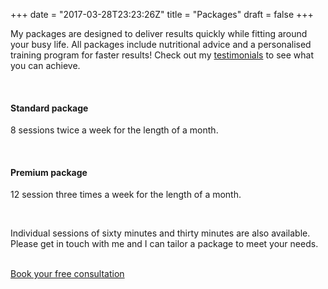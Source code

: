 +++
date = "2017-03-28T23:23:26Z"
title = "Packages"
draft = false
+++

My packages are designed to deliver results quickly while fitting around your busy life. All packages include nutritional advice and a personalised training program for faster results! Check out my [testimonials](/testimonials) to see what you can achieve.

<br/>

#### Standard package

8 sessions twice a week for the length of a month.

<br/>

#### Premium package

12 session three times a week for the length of a month.

<br/>

Individual sessions of sixty minutes and thirty minutes are also available. Please get in touch with me and I can tailor a package to meet your needs.

<br/>
<div class="col-sm-6 col-xs-12 col-sm-offset-3">
<a href="/#contact" class="btn centered shadowed highlight">Book your free consultation</a></div>
